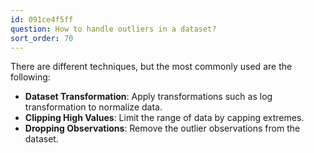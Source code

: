 ```yaml
---
id: 091ce4f5ff
question: How to handle outliers in a dataset?
sort_order: 70
---
```


There are different techniques, but the most commonly used are the following:

- **Dataset Transformation**: Apply transformations such as log transformation to normalize data.
- **Clipping High Values**: Limit the range of data by capping extremes.
- **Dropping Observations**: Remove the outlier observations from the dataset.